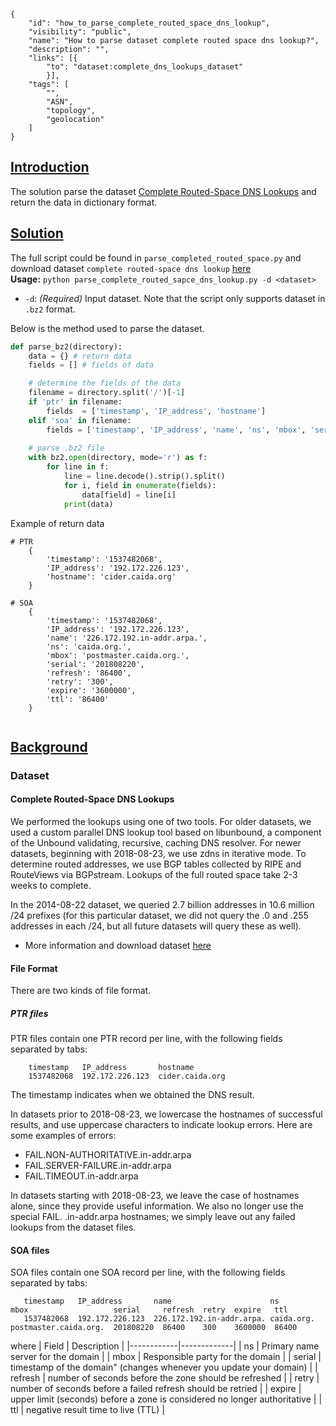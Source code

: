 ~~~
{
    "id": "how_to_parse_complete_routed_space_dns_lookup",
    "visibility": "public",
    "name": "How to parse dataset complete routed space dns lookup?",
    "description": "",
    "links": [{
        "to": "dataset:complete_dns_lookups_dataset"
        }],
    "tags": [
        "",
        "ASN",
        "topology",
        "geolocation"
    ]
}
~~~
## **<ins> Introduction </ins>**
The solution parse the dataset [Complete Routed-Space DNS Lookups](https://www.caida.org/data/active/complete_dns_lookups_dataset.xml) and return the data in dictionary format.

## **<ins> Solution </ins>**

The full script could be found in `parse_completed_routed_space.py` and  download dataset `complete routed-space dns lookup` [here](https://www.caida.org/data/active/dns_lookups_dataset_request.xml)\
**Usage:** `python parse_complete_routed_sapce_dns_lookup.py -d <dataset>`
- `-d`: *(Required)* Input dataset. Note that the script only supports dataset in  `.bz2` format.  

Below is the method used to parse the dataset.   
~~~python 
def parse_bz2(directory):
    data = {} # return data
    fields = [] # fields of data

    # determine the fields of the data
    filename = directory.split('/')[-1]
    if 'ptr' in filename:
        fields  = ['timestamp', 'IP_address', 'hostname']
    elif 'soa' in filename:
        fields = ['timestamp', 'IP_address', 'name', 'ns', 'mbox', 'serial', 'refresh', 'retry', 'expire', 'ttl']
    
    # parse .bz2 file
    with bz2.open(directory, mode='r') as f:
        for line in f:
            line = line.decode().strip().split()
            for i, field in enumerate(fields):
                data[field] = line[i]
            print(data)
~~~
Example of return data
~~~
# PTR
    {
        'timestamp': '1537482068',
        'IP_address': '192.172.226.123',
        'hostname': 'cider.caida.org'
    }

# SOA
    {
        'timestamp': '1537482068',
        'IP_address': '192.172.226.123',
        'name': '226.172.192.in-addr.arpa.',
        'ns': 'caida.org.',
        'mbox': 'postmaster.caida.org.',
        'serial': '201808220',
        'refresh': '86400',
        'retry': '300',
        'expire': '3600000',
        'ttl': '86400'
    }
           

~~~
 
##  **<ins> Background </ins>**

### Dataset ###
####  Complete Routed-Space DNS Lookups
We performed the lookups using one of two tools. For older datasets, we used a custom parallel DNS lookup tool based on libunbound, a component of the Unbound validating, recursive, caching DNS resolver. For newer datasets, beginning with 2018-08-23, we use zdns in iterative mode. To determine routed addresses, we use BGP tables collected by RIPE and RouteViews via BGPstream. Lookups of the full routed space take 2-3 weeks to complete.

In the 2014-08-22 dataset, we queried 2.7 billion addresses in 10.6 million /24 prefixes (for this particular dataset, we did not query the .0 and .255 addresses in each /24, but all future datasets will query these as well).


- More information and download dataset [here](https://www.caida.org/data/active/complete_dns_lookups_dataset.xml)


#### File Format
There are two kinds of file format.

##### PTR files
PTR files contain one PTR record  per line, with the following
fields separated by tabs:
~~~
    timestamp   IP_address       hostname
    1537482068  192.172.226.123  cider.caida.org
~~~
The timestamp indicates when we obtained the DNS result.

In datasets prior to 2018-08-23, we lowercase the hostnames of successful
results, and use uppercase characters to indicate lookup errors.  Here are
some examples of errors:

- FAIL.NON-AUTHORITATIVE.in-addr.arpa
- FAIL.SERVER-FAILURE.in-addr.arpa
- FAIL.TIMEOUT.in-addr.arpa

In datasets starting with 2018-08-23, we leave the case of hostnames alone,
since they provide useful information.  We also no longer use the special
FAIL. .in-addr.arpa hostnames; we simply leave out any failed lookups from
the dataset files.

#### SOA files

SOA files contain one SOA record per line, with the following fields separated by tabs: 
~~~
   timestamp   IP_address       name                      ns          mbox                   serial     refresh  retry  expire   ttl
   1537482068  192.172.226.123  226.172.192.in-addr.arpa. caida.org.  postmaster.caida.org.  201808220  86400    300    3600000  86400
~~~
where
| Field    | Description |
|------------|-------------|
|  ns        | Primary name server for the domain |
|  mbox      | Responsible party for the domain |
|  serial    | timestamp of the domain" (changes whenever you update your domain) |
|  refresh   | number of seconds before the zone should be refreshed | 
|  retry     | number of seconds before a failed refresh should be retried |
|  expire    | upper limit (seconds) before a zone is considered no longer authoritative |
|  ttl       | negative result time to live (TTL) |




